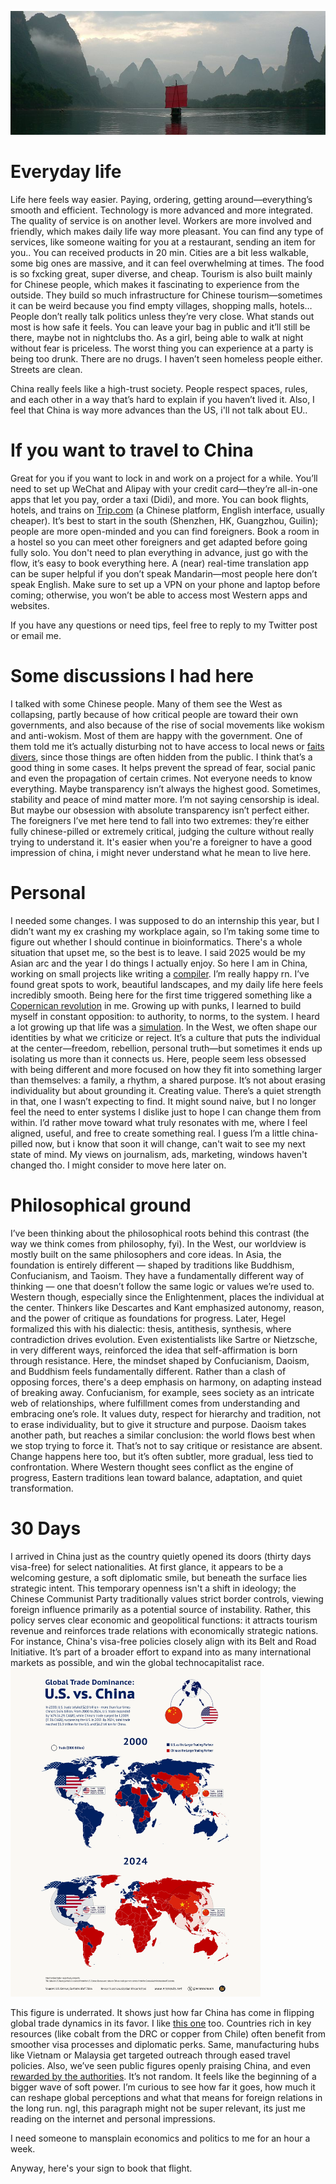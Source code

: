 ![guangxi](assets/guangxi.jpg)
# Everyday life
Life here feels way easier. Paying, ordering, getting around—everything’s smooth and efficient. Technology is more advanced and more integrated. The quality of service is on another level. Workers are more involved and friendly, which makes daily life way more pleasant. You can find any type of services, like someone waiting for you at a restaurant, sending an item for you.. You can received products in 20 min.
Cities are a bit less walkable, some big ones are massive, and it can feel overwhelming at times. The food is so fxcking great, super diverse, and cheap. Tourism is also built mainly for Chinese people, which makes it fascinating to experience from the outside. They build so much infrastructure for Chinese tourism—sometimes it can be weird because you find empty villages, shopping malls, hotels…
People don’t really talk politics unless they’re very close. What stands out most is how safe it feels. You can leave your bag in public and it’ll still be there, maybe not in nightclubs tho. As a girl, being able to walk at night without fear is priceless. The worst thing you can experience at a party is being too drunk. There are no drugs. I haven’t seen homeless people either. Streets are clean.

China really feels like a high-trust society. People respect spaces, rules, and each other in a way that’s hard to explain if you haven’t lived it. Also, I feel that China is way more advances than the US, i'll not talk about EU..


# If you want to travel to China
Great for you if you want to lock in and work on a project for a while. You’ll need to set up WeChat and Alipay with your credit card—they’re all-in-one apps that let you pay, order a taxi (Didi), and more.
You can book flights, hotels, and trains on [Trip.com](https://www.trip.com/) (a Chinese platform, English interface, usually cheaper).
It’s best to start in the south (Shenzhen, HK, Guangzhou, Guilin); people are more open-minded and you can find foreigners. Book a room in a hostel so you can meet other foreigners and get adapted before going fully solo. You don't need to plan everything in advance, just go with the flow, it’s easy to book everything here.
A (near) real-time translation app can be super helpful if you don’t speak Mandarin—most people here don’t speak English.
Make sure to set up a VPN on your phone and laptop before coming; otherwise, you won’t be able to access most Western apps and websites.

If you have any questions or need tips, feel free to reply to my Twitter post or email me.

# Some discussions I had here
I talked with some Chinese people. Many of them see the West as collapsing, partly because of how critical people are toward their own governments, and also because of the rise of social movements like wokism and anti-wokism. Most of them are happy with the government. One of them told me it’s actually disturbing not to have access to local news or [faits divers](https://shs.cairn.info/journal-hermes-la-revue-2007-3-page-107?lang=en), since those things are often hidden from the public. I think that’s a good thing in some cases. It helps prevent the spread of fear, social panic and even the propagation of certain crimes. Not everyone needs to know everything. Maybe transparency isn’t always the highest good. Sometimes, stability and peace of mind matter more. I’m not saying censorship is ideal. But maybe our obsession with absolute transparency isn’t perfect either. The foreigners I’ve met here tend to fall into two extremes: they’re either fully chinese-pilled or extremely critical, judging the culture without really trying to understand it. It's easier when you're a foreigner to have a good impression of china, i might never understand what he mean to live here.


# Personal
I needed some changes. I was supposed to do an internship this year, but I didn’t want my ex crashing my workplace again, so I’m taking some time to figure out whether I should continue in bioinformatics. There's a whole situation that upset me, so the best is to leave. I said 2025 would be my Asian arc and the year I do things I actually enjoy. So here I am in China, working on small projects like writing a [compiler](https://www.youtube.com/watch?v=B5YokNW7tIs).
I’m really happy rn. I’ve found great spots to work, beautiful landscapes, and my daily life here feels incredibly smooth.
Being here for the first time triggered something like a [Copernican revolution](https://phil871.colinmclear.net/notes/kant-copernican-revolution/) in me. Growing up with punks, I learned to build myself in constant opposition: to authority, to norms, to the system. I heard a lot growing up that life was a [simulation](https://www.youtube.com/watch?v=c_Ot1OEfk9I). In the West, we often shape our identities by what we criticize or reject. It’s a culture that puts the individual at the center—freedom, rebellion, personal truth—but sometimes it ends up isolating us more than it connects us.
Here, people seem less obsessed with being different and more focused on how they fit into something larger than themselves: a family, a rhythm, a shared purpose. It’s not about erasing individuality but about grounding it. Creating value. There’s a quiet strength in that, one I wasn’t expecting to find.
It might sound naive, but I no longer feel the need to enter systems I dislike just to hope I can change them from within. I’d rather move toward what truly resonates with me, where I feel aligned, useful, and free to create something real. I guess I’m a little china-pilled now, but i know that soon it will change, can't wait to see my next state of mind. My views on journalism, ads, marketing, windows haven't changed tho.
I might consider to move here later on.

# Philosophical ground
I’ve been thinking about the philosophical roots behind this contrast (the way we think comes from philosophy, fyi). In the West, our worldview is mostly built on the same philosophers and core ideas. In Asia, the foundation is entirely different — shaped by traditions like Buddhism, Confucianism, and Taoism. They have a fundamentally different way of thinking — one that doesn’t follow the same logic or values we’re used to.
Western though, especially since the Enlightenment, places the individual at the center. Thinkers like Descartes and Kant emphasized autonomy, reason, and the power of critique as foundations for progress. Later, Hegel formalized this with his dialectic: thesis, antithesis, synthesis, where contradiction drives evolution. Even existentialists like Sartre or Nietzsche, in very different ways, reinforced the idea that self-affirmation is born through resistance. 
Here, the mindset shaped by Confucianism, Daoism, and Buddhism feels fundamentally different. Rather than a clash of opposing forces, there's a deep emphasis on harmony, on adapting instead of breaking away. Confucianism, for example, sees society as an intricate web of relationships, where fulfillment comes from understanding and embracing one’s role. It values duty, respect for hierarchy and tradition, not to erase individuality, but to give it structure and purpose. Daoism takes another path, but reaches a similar conclusion: the world flows best when we stop trying to force it. That’s not to say critique or resistance are absent. Change happens here too, but it’s often subtler, more gradual, less tied to confrontation. Where Western thought sees conflict as the engine of progress, Eastern traditions lean toward balance, adaptation, and quiet transformation.

# 30 Days
I arrived in China just as the country quietly opened its doors (thirty days visa-free) for select nationalities. At first glance, it appears to be a welcoming gesture, a soft diplomatic smile, but beneath the surface lies strategic intent. This temporary openness isn't a shift in ideology; the Chinese Communist Party traditionally values strict border controls, viewing foreign influence primarily as a potential source of instability. Rather, this policy serves clear economic and geopolitical functions: it attracts tourism revenue and reinforces trade relations with economically strategic nations. For instance, China's visa-free policies closely align with its Belt and Road Initiative. It’s part of a broader effort to expand into as many international markets as possible, and win the global technocapitalist race.
<img src="assets/gtd.png" alt="Trade Map" width="400"/>


This figure is underrated. It shows just how far China has come in flipping global trade dynamics in its favor. I like [this one](https://www.visualcapitalist.com/charted-chinas-exports-by-region-2000-2022/) too.
Countries rich in key resources (like cobalt from the DRC or copper from Chile) often benefit from smoother visa processes and diplomatic perks. Same, manufacturing hubs like Vietnam or Malaysia get targeted outreach through eased travel policies.
Also, we’ve seen public figures openly praising China, and even [rewarded by the authorities](https://www.scmp.com/news/china/diplomacy/article/3304034/china-hails-us-youtube-star-who-racks-10-million-views-beijing-shanghai-streams). It’s not random. It feels like the beginning of a bigger wave of soft power. I’m curious to see how far it goes, how much it can reshape global perceptions and what that means for foreign relations in the long run.
ngl, this paragraph might not be super relevant, its just me reading on the internet and personal impressions.

I need someone to mansplain economics and politics to me for an hour a week.

Anyway, here's your sign to book that flight.
